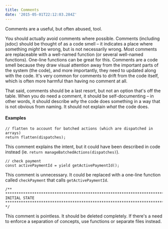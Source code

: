 ```yaml
---
title: Comments
date: '2015-05-01T22:12:03.284Z'
---
```


Comments are a useful, but often abused, tool.

You should actually avoid comments where possible. Comments (including jsdoc) should be thought of as a code smell – it indicates a place where something _might_ be wrong, but is not necessarily wrong. Most comments are replaceable with a well-named function (or several well-named functions). One-line functions can be great for this. Comments are a code smell because they draw visual attention away from the important parts of the system (the code), and more importantly, they need to updated along with the code. It's very common for comments to drift from the code itself, which is often more harmful than having no comment at all.

That said, comments should be a last resort, but not an option that's off the table. When you do need a comment, it should be self-documenting – in other words, it should describe _why_ the code does something in a way that is not obvious from naming. It should not explain _what_ the code does.




#### Examples

```
// flatten to account for batched actions (which are dispatched in arrays)
return flatten(dispatches);
```
This comment explains the intent, but it could have been described in code instead (ie. `return manageBatchedActions(dispatches)`).

 
```
// check payment
const activePaymentId = yield getActivePaymentId();
```
This comment is unnecessary. It could be replaced with a one-line function called `checkPayment` that calls `getActivePaymentId`.

 
```
/** *****************************************************************************
INITIAL STATE
****************************************************************************** */
```
This comment is pointless. It should be deleted completely. If there's a need to enforce a separation of concepts, use functions or separate files instead.